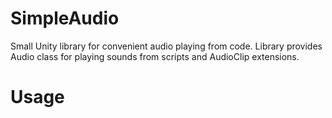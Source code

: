 # SimpleAudio
Small Unity library for convenient audio playing from code. Library provides Audio class for playing sounds from scripts and AudioClip extensions.

# Usage
